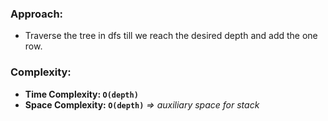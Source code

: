 ### Approach:
- Traverse the tree in dfs till we reach the desired depth and add the one row.
​
### Complexity:
- **Time Complexity: `O(depth)`**
- **Space Complexity: `O(depth)`** *=> auxiliary space for stack*